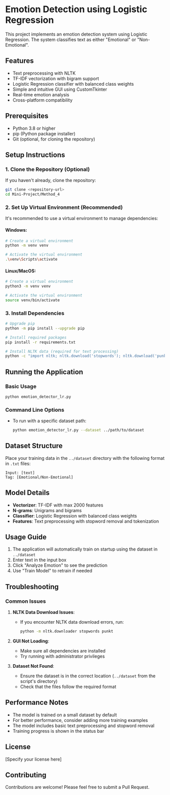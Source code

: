 # Emotion Detection using Logistic Regression

This project implements an emotion detection system using Logistic Regression. The system classifies text as either "Emotional" or "Non-Emotional".

## Features
- Text preprocessing with NLTK
- TF-IDF vectorization with bigram support
- Logistic Regression classifier with balanced class weights
- Simple and intuitive GUI using CustomTkinter
- Real-time emotion analysis
- Cross-platform compatibility

## Prerequisites
- Python 3.8 or higher
- pip (Python package installer)
- Git (optional, for cloning the repository)

## Setup Instructions

### 1. Clone the Repository (Optional)
If you haven't already, clone the repository:
```bash
git clone <repository-url>
cd Mini-Project/Method_4
```

### 2. Set Up Virtual Environment (Recommended)
It's recommended to use a virtual environment to manage dependencies:

#### Windows:
```bash
# Create a virtual environment
python -m venv venv

# Activate the virtual environment
.\venv\Scripts\activate
```

#### Linux/MacOS:
```bash
# Create a virtual environment
python3 -m venv venv

# Activate the virtual environment
source venv/bin/activate
```

### 3. Install Dependencies
```bash
# Upgrade pip
python -m pip install --upgrade pip

# Install required packages
pip install -r requirements.txt

# Install NLTK data (required for text processing)
python -c "import nltk; nltk.download('stopwords'); nltk.download('punkt')"
```

## Running the Application

### Basic Usage
```bash
python emotion_detector_lr.py
```

### Command Line Options
- To run with a specific dataset path:
  ```bash
  python emotion_detector_lr.py --dataset ../path/to/dataset
  ```

## Dataset Structure
Place your training data in the `../dataset` directory with the following format in `.txt` files:
```
Input: [text]
Tag: [Emotional/Non-Emotional]
```

## Model Details
- **Vectorizer**: TF-IDF with max 2000 features
- **N-grams**: Unigrams and bigrams
- **Classifier**: Logistic Regression with balanced class weights
- **Features**: Text preprocessing with stopword removal and tokenization

## Usage Guide
1. The application will automatically train on startup using the dataset in `../dataset`
2. Enter text in the input box
3. Click "Analyze Emotion" to see the prediction
4. Use "Train Model" to retrain if needed

## Troubleshooting

### Common Issues
1. **NLTK Data Download Issues**:
   - If you encounter NLTK data download errors, run:
     ```bash
     python -m nltk.downloader stopwords punkt
     ```

2. **GUI Not Loading**:
   - Make sure all dependencies are installed
   - Try running with administrator privileges

3. **Dataset Not Found**:
   - Ensure the dataset is in the correct location (`../dataset` from the script's directory)
   - Check that the files follow the required format

## Performance Notes
- The model is trained on a small dataset by default
- For better performance, consider adding more training examples
- The model includes basic text preprocessing and stopword removal
- Training progress is shown in the status bar

## License
[Specify your license here]

## Contributing
Contributions are welcome! Please feel free to submit a Pull Request.
